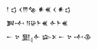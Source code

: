 <div class='block'>
<div class='line'>𒁹 𒌓 𒌋𒐈𒆚 𒀭𒌍 𒌋 𒀭𒌓</div>
<div class='line'>𒀉𒋾 𒀀𒄩𒈨𒌍 𒅆𒈨𒌍</div>
<div class='line'>𒀸 𒆳 𒅅𒅆 𒇽𒉽 𒀸 𒆳 𒋾𒆠</div>
</div>